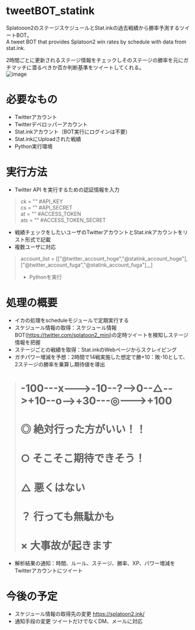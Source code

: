 # tweetBOT_statink
Splatooon2のステージスケジュールとStat.inkの過去戦績から勝率予測するツイートBOT。  
A tweet BOT that provides Splatoon2 win rates by schedule with data from stat.ink.  
  
2時間ごとに更新されるステージ情報をチェックしそのステージの勝率を元にガチマッチに潜るべきか否か判断基準をツイートしてくれる。  
![image](https://user-images.githubusercontent.com/102900238/161430074-b54ad54a-134c-4924-ab0f-b99ea3c52d8f.png)


# 必要なもの
- Twitterアカウント
- Twitterデベロッパーアカウント
- Stat.inkアカウント（BOT実行にログインは不要）
- Stat.inkにUploadされた戦績
- Python実行環境

# 実行方法
- Twitter API を実行するための認証情報を入力
>ck = ""  #API_KEY  
>cs = ""  #API_SECRET  
>at = ""  #ACCESS_TOKEN  
>ats = "" #ACCESS_TOKEN_SECRET  
- 戦績チェックをしたいユーザのTwitterアカウントとStat.inkアカウントをリスト形式で記載
- 複数ユーザに対応
> account_list = [["@twitter_account_hoge","@statink_account_hoge"],["@twitter_account_fuga","@statink_account_fuga"],,,]  
> - Pythonを実行

# 処理の概要
- イカの処理をscheduleモジュールで定期実行する
- スケジュール情報の取得：スケジュール情報BOT(https://twitter.com/splatoon2_mini)の定時ツイートを検知しステージ情報を把握
- ステージごとの戦績を取得：Stat.inkのWebページからスクレイピング
- ガチパワー増減を予想：2時間で14戦実施した想定で勝+10：敗-10として、2ステージの勝率を乗算し期待値を導出
> # -100---x--->-10--?-->0--△-->+10--o-->+30---◎--->+100  
> #   ◎ 絶対行った方がいい！！  
> #   ○ そこそこ期待できそう！  
> #   △ 悪くはない  
> #   ？ 行っても無駄かも  
> #   × 大事故が起きます  
- 解析結果の通知：時間、ルール、ステージ、勝率、XP、パワー増減をTwitterアカウントにツイート

# 今後の予定
- スケジュール情報の取得先の変更 https://splatoon2.ink/
- 通知手段の変更 ツイートだけでなくDM、メールに対応
